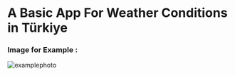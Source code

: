 

# A Basic App  For Weather Conditions in Türkiye

### Image for Example : 

 ![examplephoto](/weather-api)
